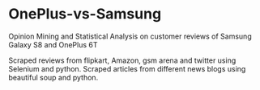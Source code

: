 # OnePlus-vs-Samsung
Opinion Mining and Statistical Analysis on customer reviews of Samsung Galaxy S8 and OnePlus 6T



Scraped reviews from flipkart, Amazon, gsm arena and twitter using Selenium and python.
Scraped articles from different news blogs using beautiful soup and python.

